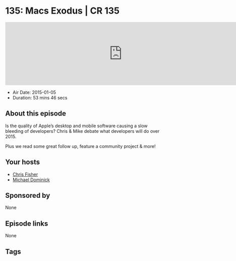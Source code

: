 # 135: Macs Exodus | CR 135

<iframe src="https://player.fireside.fm/v2/MLf2ZzhC+fhxmwOYQ?theme=dark" width="740" height="200" frameborder="0" scrolling="no"></iframe>

* Air Date: 2015-01-05
* Duration: 53 mins 46 secs

## About this episode

Is the quality of Apple’s desktop and mobile software causing a slow bleeding of developers? Chris & Mike debate what developers will do over 2015.

Plus we read some great follow up, feature a community project & more!

## Your hosts
* [Chris Fisher](https://coder.show/hosts/chrislas)
* [Michael Dominick](https://coder.show/hosts/michael)

## Sponsored by

None



## Episode links

None



## Tags

